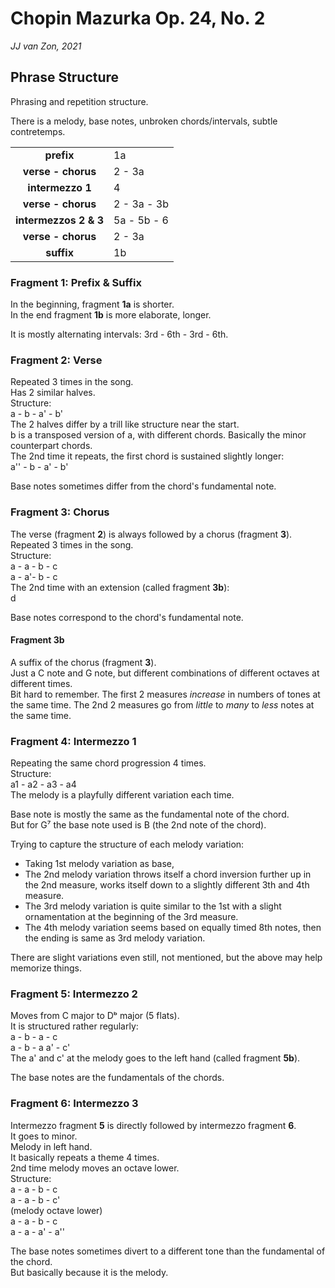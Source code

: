 Chopin Mazurka Op. 24, No. 2
============================

*JJ van Zon, 2021*

Phrase Structure
----------------

Phrasing and repetition structure.  

There is a melody, base notes, unbroken chords/intervals, subtle contretemps.

|                       |             |
|:---------------------:|-------------|
|      __prefix__       | 1a          |
|  __verse - chorus__   | 2 - 3a      |
|   __intermezzo 1__    | 4           |
|  __verse - chorus__   | 2 - 3a - 3b |
| __intermezzos 2 & 3__ | 5a - 5b - 6 |
|  __verse - chorus__   | 2 - 3a      |
|      __suffix__       | 1b          |

### Fragment 1: Prefix & Suffix

In the beginning, fragment __1a__ is shorter.  
In the end fragment __1b__ is more elaborate, longer.  

It is mostly alternating intervals: 3rd - 6th - 3rd - 6th.

### Fragment 2: Verse

Repeated 3 times in the song.  
Has 2 similar halves.  
Structure:  
a - b - a' - b'  
The 2 halves differ by a trill like structure near the start.  
b is a transposed version of a, with different chords. Basically the minor counterpart chords.  
The 2nd time it repeats, the first chord is sustained slightly longer:  
a'' - b - a' - b'

Base notes sometimes differ from the chord's fundamental note.

### Fragment 3: Chorus

The verse (fragment __2__) is always followed by a chorus (fragment __3__).  
Repeated 3 times in the song.  
Structure:  
a - a - b - c  
a - a'- b - c  
The 2nd time with an extension (called fragment __3b__):  
d

Base notes correspond to the chord's fundamental note.

#### Fragment 3b

A suffix of the chorus (fragment __3__).  
Just a C note and G note, but different combinations of different octaves at different times.  
Bit hard to remember.
The first 2 measures *increase* in numbers of tones at the same time.
The 2nd 2 measures go from *little* to *many* to *less* notes at the same time.

### Fragment 4: Intermezzo 1

Repeating the same chord progression 4 times.  
Structure:  
a1 - a2 - a3 - a4  
The melody is a playfully different variation each time.

Base note is mostly the same as the fundamental note of the chord.  
But for G⁷ the base note used is B (the 2nd note of the chord).

Trying to capture the structure of each melody variation:

- Taking 1st melody variation as base,  
- The 2nd melody variation throws itself a chord inversion further up in the 2nd measure, works itself down to a slightly different 3th and 4th measure.
- The 3rd melody variation is quite similar to the 1st with a slight ornamentation at the beginning of the 3rd measure.
- The 4th melody variation seems based on equally timed 8th notes, then the ending is same as 3rd melody variation.

There are slight variations even still, not mentioned, but the above may help memorize things.

### Fragment 5: Intermezzo 2

Moves from C major to Dᵇ major (5 flats).  
It is structured rather regularly:  
a - b - a - c  
a - b - a a' - c'  
The a' and c' at the melody goes to the left hand (called fragment __5b__).

The base notes are the fundamentals of the chords.

### Fragment 6: Intermezzo 3

Intermezzo fragment __5__ is directly followed by intermezzo fragment __6__.  
It goes to minor.  
Melody in left hand.  
It basically repeats a theme 4 times.  
2nd time melody moves an octave lower.  
Structure:  
a - a - b - c  
a - a - b - c'  
(melody octave lower)  
a - a - b - c  
a - a - a' - a''

The base notes sometimes divert to a different tone than the fundamental of the chord.  
But basically because it is the melody.
